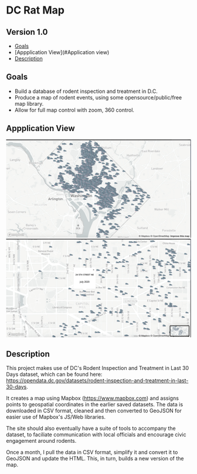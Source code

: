 # DC Rat Map
## Version 1.0

- [Goals](#goals)
- [Appplication View](#Application view)
- [Description](#description)

## Goals

- Build a database of rodent inspection and treatment in D.C. 
- Produce a map of rodent events, using some opensource/public/free map library.
- Allow for full map control with zoom, 360 control. 

## Appplication View

![Image of Rat Map](DCRatMap_Photo1.png)
![Image of Rat Map](DCRatMap_Photo3.png)

## Description 

This project makes use of DC's Rodent Inspection and Treatment in Last 30 Days dataset, which can be found here: https://opendata.dc.gov/datasets/rodent-inspection-and-treatment-in-last-30-days. 

It creates a map using Mapbox (https://www.mapbox.com) and assigns points to geospatial coordinates in the earlier saved datasets. The data is downloaded in CSV format, cleaned and then converted to GeoJSON for easier use of Mapbox's JS/Web libraries. 

The site should also eventually have a suite of tools to accompany the dataset, to faciliate communication with local officials and encourage civic engagement around rodents. 

Once a month, I pull the data in CSV format, simplify it and convert it to GeoJSON and update the HTML. This, in turn, builds a new version of the map. 
